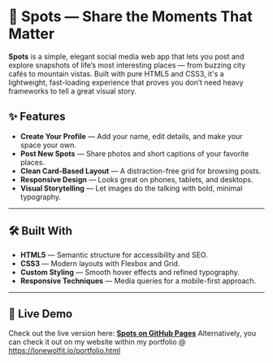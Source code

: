 # 🌟 Spots — Share the Moments That Matter

**Spots** is a simple, elegant social media web app that lets you post and explore snapshots of life’s most interesting places — from buzzing city cafés to mountain vistas. Built with pure HTML5 and CSS3, it's a lightweight, fast-loading experience that proves you don’t need heavy frameworks to tell a great visual story.

## ✨ Features

- **Create Your Profile** — Add your name, edit details, and make your space your own.
- **Post New Spots** — Share photos and short captions of your favorite places.
- **Clean Card-Based Layout** — A distraction-free grid for browsing posts.
- **Responsive Design** — Looks great on phones, tablets, and desktops.
- **Visual Storytelling** — Let images do the talking with bold, minimal typography.

---

## 🛠️ Built With

- **HTML5** — Semantic structure for accessibility and SEO.
- **CSS3** — Modern layouts with Flexbox and Grid.
- **Custom Styling** — Smooth hover effects and refined typography.
- **Responsive Techniques** — Media queries for a mobile-first approach.

---

## 🚀 Live Demo

Check out the live version here: **[Spots on GitHub Pages](https://lonewolfitllc.github.io/se_project_spots/index.html)**
Alternatively, you can check it out on my website within my portfolio @ https://lonewolfit.io/portfolio.html
